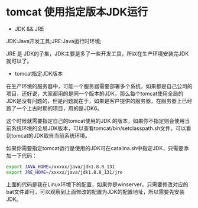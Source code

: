 # tomcat 使用指定版本JDK运行

* JDK && JRE

JDK:Java开发工具;JRE:Java运行时环境;

JRE 是 JDK的子集，JDK主要是多了一些开发工具，所以在生产环境安装完JDK就可以了。

* tomcat指定JDK版本

在生产环境的服务器中，可能一个服务器需要部署多个系统，如果都是自己公司的项目，还好说，大家都用的是同一个版本的JDK，那么每个tomcat使用全局的JDK是没有问题的，但是问题就在于，如果是客户提供的服务器，在服务器上已经跑了一个上古时期的项目，用的是JDK6。

这个时候就需要指定自己的tomcat使用的JDK 的版本，如果你不指定则会使用当前系统环境的全局JDK版本，可以查看tomcat/bin/setclasspath.sh文件，可以看到tomcat的JDK取自当前系统环境。

如果你需要指定tomcat运行是使用的JDK可在catalina.sh中指定JDK，只需要添加一下代码：

```bash
export JAVA_HOME=/xxxxx/java/jdk1.8.0_131
export JRE_HOME=/xxxxx/java/jdk1.8.8_131/jre
```

上面的代码是我在Linux环境下的配置，如果你是winserver，只需要修改对应的bat文件即可，可以观察到上面修改的配置为JDK的配置地址，所以需要先安装JDK。

